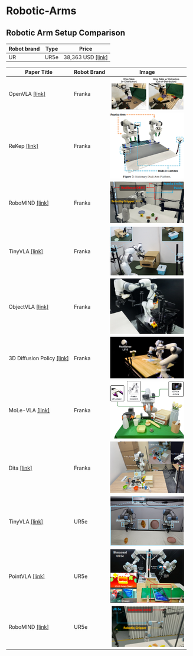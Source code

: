 # Robotic-Arms

## Robotic Arm Setup Comparison

| Robot brand | Type | Price |
|-------------|-------------|-------|
| UR                  | UR5e    | 38,363 USD [[link]]([https://arxiv.org/pdf/2406.09246](https://vention.io/parts/universal-robots-ur5e-collaborative-robot-arm-2445?utm_adgroupid=166917786371&utm_adid=696960133819&utm_device=c&utm_source=google&utm_medium=ppc&utm_campaign=21194967723&utm_term=&hsa_acc=6710393722&hsa_cam=21194967723&hsa_grp=166917786371&hsa_ad=696960133819&hsa_src=g&hsa_tgt=pla-2557207605352&hsa_kw=&hsa_mt=&hsa_net=adwords&hsa_ver=3&gad_source=1&gad_campaignid=21194967723&gbraid=0AAAAADdnWDklI5YcUwBu2FuiRhBU-5Bt1&gclid=CjwKCAjw89jGBhB0EiwA2o1On-iRLX93sPQsxZOWjrgCLCjPnedMKJIFXUWKQ8vagb4MT7Rj4DP5ThoC8UIQAvD_BwE))   |


| Paper Title | Robot Brand | Image |
|-------------|-------------|-------|
| OpenVLA [[link]](https://arxiv.org/pdf/2406.09246)                  | Franka    |  <img src="images/OpenVLA.png" width="200"> |
| ReKep [[link]](https://arxiv.org/pdf/2409.01652)                    | Franka    |  <img src="images/ReKep_dualarm.png" width="200"> |
| RoboMIND [[link]](https://x-humanoid-robomind.github.io/)           | Franka    |  <img src="images/Robotmind_Franka.png" width="200"> |
| TinyVLA [[link]](https://tiny-vla.github.io/)                       | Franka    |  <img src="images/TinyVLA_Franka.png" width="200"> |
| ObjectVLA [[link]](https://arxiv.org/pdf/2502.19250v2)              | Franka    |  <img src="images/ObjectVLA.png" width="200"> |
| 3D Diffusion Policy [[link]](https://arxiv.org/pdf/2403.03954)      | Franka    |  <img src="images/3D DP.png" width="200"> |
| MoLe-VLA [[link]](https://arxiv.org/pdf/2503.20384v1)               | Franka    |  <img src="images/MoLe_VLA.png" width="200"> |
| Dita [[link]](https://arxiv.org/pdf/2503.19757v1)                   | Franka    |  <img src="images/Dita.png" width="200"> |
| TinyVLA [[link]](https://tiny-vla.github.io/)                       | UR5e       |  <img src="images/TinyVLA_UR.png" width="200"> |
| PointVLA [[link]](https://arxiv.org/pdf/2503.07511v1)               | UR5e      |  <img src="images/PointVLA.png" width="200"> |
| RoboMIND [[link]](https://x-humanoid-robomind.github.io/)           | UR5e       |  <img src="images/Robotmind_UR.png" width="200"> |
